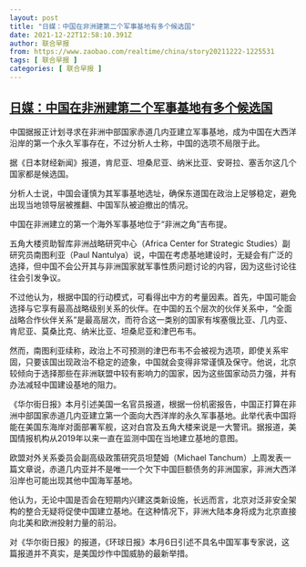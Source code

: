 ```yaml
---
layout: post
title: "日媒：中国在非洲建第二个军事基地有多个候选国"
date: 2021-12-22T12:58:10.391Z
author: 联合早报
from: https://www.zaobao.com/realtime/china/story20211222-1225531
tags: [ 联合早报 ]
categories: [ 联合早报 ]
---
```

<!--1640184180000-->
[日媒：中国在非洲建第二个军事基地有多个候选国](https://www.zaobao.com/realtime/china/story20211222-1225531)
------

<div>
<p>中国据报正计划寻求在非洲中部国家赤道几内亚建立军事基地，成为中国在大西洋沿岸的第一个永久军事存在，不过分析人士称，中国的选项不局限于此。</p><p>据《日本财经新闻》报道，肯尼亚、坦桑尼亚、纳米比亚、安哥拉、塞舌尔这几个国家都是候选国。</p><p>分析人士说，中国会谨慎为其军事基地选址，确保东道国在政治上足够稳定，避免出现当地领导层被推翻、中国军队被迫撤出的情况。</p><section id="imu"><div id="dfp-ad-imu1">        </div></section><p>中国在非洲建立的第一个海外军事基地位于“非洲之角”吉布提。</p><p>五角大楼资助智库非洲战略研究中心（Africa Center for Strategic Studies）副研究员南图利亚（Paul Nantulya）说，中国在考虑基地建设时，无疑会有广泛的选择，但中国不会公开其与非洲国家就军事性质问题讨论的内容，因为这些讨论往往会引发争议。</p><p>不过他认为，根据中国的行动模式，可看得出中方的考量因素。首先，中国可能会选择与它享有最高战略级别关系的伙伴。在中国的五个层次的伙伴关系中，“全面战略合作伙伴关系”是最高层次，而符合这一类别的国家有埃塞俄比亚、几内亚、肯尼亚、莫桑比克、纳米比亚、坦桑尼亚和津巴布韦。</p><div id="innity-in-post"></div><div id="dfp-ad-midarticlespecial">        </div><p>然而，南图利亚续称，政治上不可预测的津巴布韦不会被视为选项，即使关系牢固，只要该国出现政治不稳定的迹象，中国就会变得非常谨慎及保守。他说，北京较倾向于选择那些在非洲联盟中较有影响力的国家，因为这些国家动员力强，并有办法减轻中国建设基地的阻力。</p><p>《华尔街日报》本月引述美国一名官员报道，根据一份机密报告，中国正打算在非洲中部国家赤道几内亚建立第一个面向大西洋岸的永久军事基地。此举代表中国将能在美国东海岸对面部署军舰，这对白宫及五角大楼来说是一大警讯。据报道，美国情报机构从2019年以来一直在监测中国在当地建立基地的意图。</p><p>欧盟对外关系委员会副高级政策研究员坦楚姆（Michael Tanchum）上周发表一篇文章说，赤道几内亚并不是唯一一个欠下中国巨额债务的非洲国家，非洲大西洋沿岸也可能出现其他中国海军基地。</p><p>他认为，无论中国是否会在短期内兴建这类新设施，长远而言，北京对泛非安全架构的整合无疑将促使中国建立基地。在这种情况下，非洲大陆本身将成为北京直接向北美和欧洲投射力量的前沿。</p><p>对《华尔街日报》的报道，《环球日报》本月6日引述不具名中国军事专家说，这篇报道并不真实，是美国炒作中国威胁的最新举措。</p>      <div class="cx_paywall_placeholder" id="sph_cdp_40"></div>
</div>
